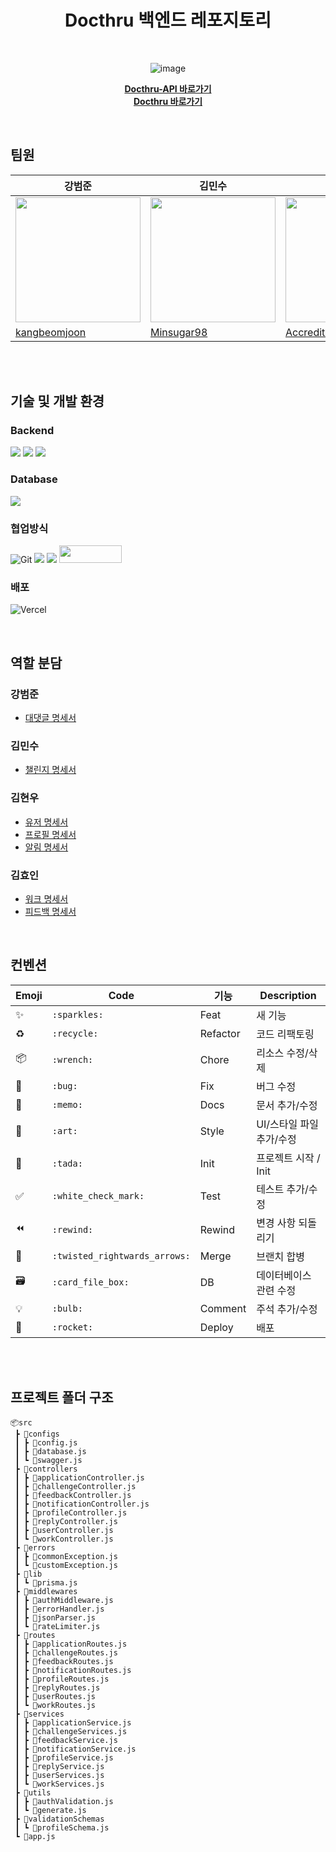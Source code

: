 <div align=center>
	<span id="top">
	<h1>Docthru 백엔드 레포지토리</h1><br>

![image](https://github.com/user-attachments/assets/b7c9c7e6-64f2-46c7-a2a8-3864e6406a56)



<b>[Docthru-API 바로가기](https://docthru-be.vercel.app/api-docs/)</b> <br>
<b>[Docthru 바로가기](https://docthru.vercel.app/)</b> <br>

<br> 
</div>


## <span id="team">팀원</span>

| 강범준                                                                          | 김민수                                                                            | 김현우                                                               | 김효인                                                                |
| --------------------------------------------------------------------------------- | --------------------------------------------------------------------------------- | ---------------------------------------------------------------------------------- | ---------------------------------------------------------------------------------- |
| <img src="https://avatars.githubusercontent.com/u/172760948?v=4" width="200px"/>  | <img src="https://avatars.githubusercontent.com/u/118067539?v=4" width="200px"/>  | <img src="https://avatars.githubusercontent.com/u/158241915?v=4" width="200px"/>                           | <img src="https://avatars.githubusercontent.com/u/160555885?v=4" width="200px"/>                           |
| [kangbeomjoon](https://github.com/kangbeomjoon)                                               | [Minsugar98](https://github.com/Minsugar98)                                               | [Accreditus](https://github.com/Accreditus)                                   | [mozzi34](https://github.com/mozzi34)                                   |

<br><br>

## <span id="dev">기술 및 개발 환경</span>

### Backend
<img src="https://img.shields.io/badge/express-black?style=for-the-badge&logo=express&logoColor=white"> <img src="https://img.shields.io/badge/Node.js-black?style=for-the-badge&logo=Node.js&logoColor=white"> <img src="https://img.shields.io/badge/Postgre-black?style=for-the-badge&logo=postgreSQL&logoColor=white">

### Database
<img src="https://img.shields.io/badge/Prisma-black?style=for-the-badge&logo=Prisma&logoColor=white">

### 협업방식

![Git](https://img.shields.io/badge/git-%23F05033.svg?style=for-the-badge&logo=git&logoColor=white) <img src="https://img.shields.io/badge/github-181717?style=for-the-badge&logo=github&logoColor=white"> <img src="https://img.shields.io/badge/notion-000000?style=for-the-badge&logo=notion&logoColor=white"> <img src="https://img.shields.io/badge/discord-5865F2?style=for-the-badge&logo=discord&logoColor=white" width="100" height="28">


### 배포

![Vercel](https://img.shields.io/badge/vercel-%23000000.svg?style=for-the-badge&logo=vercel&logoColor=white)

<br>

## <span id="roles"> 역할 분담 </span>

### **강범준**
- [대댓글 명세서](https://docthru-be.vercel.app/api-docs/#/Reply)
### **김민수**
- [챌린지 명세서](https://docthru-be.vercel.app/api-docs/#/Challenge)
### **김현우**
- [유저 명세서](https://docthru-be.vercel.app/api-docs/#/User)
- [프로필 명세서](https://docthru-be.vercel.app/api-docs/#/Profile)
- [알림 명세서](https://docthru-be.vercel.app/api-docs/#/Notification)
### **김효인**
- [워크 명세서](https://docthru-be.vercel.app/api-docs/#/Work)
- [피드백 명세서](https://docthru-be.vercel.app/api-docs/#/Feedback)

<br>

## <span id="convention">컨벤션</span>
| Emoji | Code                          | 기능     | Description              |
| ----- | ----------------------------- | -------- | ------------------------ |
| ✨    | `:sparkles:`                  | Feat     | 새 기능                  |
| ♻️    | `:recycle:`                   | Refactor | 코드 리팩토링            |
| 📦    | `:wrench:`                    | Chore    | 리소스 수정/삭제         |
| 🐛    | `:bug:`                       | Fix      | 버그 수정                |
| 📝    | `:memo:`                      | Docs     | 문서 추가/수정           |
| 🎨    | `:art:`                       | Style    | UI/스타일 파일 추가/수정 |
| 🎉    | `:tada:`                      | Init     | 프로젝트 시작 / Init     |
| ✅    | `:white_check_mark:`          | Test     | 테스트 추가/수정         |
| ⏪    | `:rewind:`                    | Rewind   | 변경 사항 되돌리기       |
| 🔀    | `:twisted_rightwards_arrows:` | Merge    | 브랜치 합병              |
| 🗃     | `:card_file_box:`             | DB       | 데이터베이스 관련 수정   |
| 💡    | `:bulb:`                      | Comment  | 주석 추가/수정           |
| 🚀    | `:rocket:`                    | Deploy   | 배포                     |
<br>

<br>

## <span id="file"> 프로젝트 폴더 구조</span>
```
📦src
 ┣ 📂configs
 ┃ ┣ 📜config.js
 ┃ ┣ 📜database.js
 ┃ ┗ 📜swagger.js
 ┣ 📂controllers
 ┃ ┣ 📜applicationController.js
 ┃ ┣ 📜challengeController.js
 ┃ ┣ 📜feedbackController.js
 ┃ ┣ 📜notificationController.js
 ┃ ┣ 📜profileController.js
 ┃ ┣ 📜replyController.js
 ┃ ┣ 📜userController.js
 ┃ ┗ 📜workController.js
 ┣ 📂errors
 ┃ ┣ 📜commonException.js
 ┃ ┗ 📜customException.js
 ┣ 📂lib
 ┃ ┗ 📜prisma.js
 ┣ 📂middlewares
 ┃ ┣ 📜authMiddleware.js
 ┃ ┣ 📜errorHandler.js
 ┃ ┣ 📜jsonParser.js
 ┃ ┗ 📜rateLimiter.js
 ┣ 📂routes
 ┃ ┣ 📜applicationRoutes.js
 ┃ ┣ 📜challengeRoutes.js
 ┃ ┣ 📜feedbackRoutes.js
 ┃ ┣ 📜notificationRoutes.js
 ┃ ┣ 📜profileRoutes.js
 ┃ ┣ 📜replyRoutes.js
 ┃ ┣ 📜userRoutes.js
 ┃ ┗ 📜workRoutes.js
 ┣ 📂services
 ┃ ┣ 📜applicationService.js
 ┃ ┣ 📜challengeServices.js
 ┃ ┣ 📜feedbackService.js
 ┃ ┣ 📜notificationService.js
 ┃ ┣ 📜profileService.js
 ┃ ┣ 📜replyService.js
 ┃ ┣ 📜userServices.js
 ┃ ┗ 📜workServices.js
 ┣ 📂utils
 ┃ ┣ 📜authValidation.js
 ┃ ┗ 📜generate.js
 ┣ 📂validationSchemas
 ┃ ┗ 📜profileSchema.js
 ┗ 📜app.js
```

